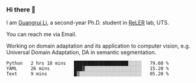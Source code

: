 ### Hi there 👋

<!--
**Solacex/Solacex** is a ✨ _special_ ✨ repository because its `README.md` (this file) appears on your GitHub profile.

Here are some ideas to get you started:

- 🔭 I’m currently working on ...
- 🌱 I’m currently learning ...
- 👯 I’m looking to collaborate on ...
- 🤔 I’m looking for help with ...
- 💬 Ask me about ...
- 📫 How to reach me: ...
- 😄 Pronouns: ...
- ⚡ Fun fact: ...
-->
I am [Guangrui Li](http://www.guangrui.li), a second-year Ph.D. student in [ReLER](http://www.reler.net) lab, UTS.

You can reach me via Email.

Working on domain adaptation and its application to computer vision, e.g. Universal Domain Adaptation, DA in semantic segmentation. 


<!--START_SECTION:waka-->
```text
Python   2 hrs 18 mins   ████████████████████░░░░░   79.60 % 
YAML     26 mins         ███▓░░░░░░░░░░░░░░░░░░░░░   15.20 % 
Text     9 mins          █▒░░░░░░░░░░░░░░░░░░░░░░░   05.20 % 
```
<!--END_SECTION:waka-->
